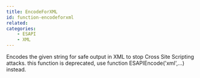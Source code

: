 ```yaml
---
title: EncodeForXML
id: function-encodeforxml
related:
categories:
    - ESAPI
    - XML
---
```


Encodes the given string for safe output in XML to stop Cross Site Scripting attacks.
		this function is deprecated, use function ESAPIEncode('xml',...) instead.